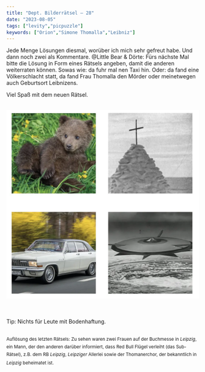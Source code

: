 ```yaml
---
title: "Dept. Bilderrätsel – 28"
date: "2023-08-05"
tags: ["levity","picpuzzle"]
keywords: ["Orion","Simone Thomalla","Leibniz"]
---
```

Jede Menge Lösungen diesmal, worüber ich mich sehr gefreut habe. Und dann noch zwei als Kommentare. @Little Bear & Dörte: Fürs nächste Mal bitte die Lösung in Form eines Rätsels angeben, damit die anderen weiterraten können. Sowas wie: da fuhr mal nen Taxi hin. Oder: da fand eine Völkerschlacht statt, da fand Frau Thomalla den Mörder oder meinetwegen auch Geburtsort Leibnizens.

Viel Spaß mit dem neuen Rätsel.

<br/>

<img  src="/assets/img/picpuzzle28.webp" alt="Bilderrätsel28">

<br/>
<br/>
<br/>

Tip: Nichts für Leute mit Bodenhaftung.
<br/>
<br/>

<sup>Auflösung des letzten Rätsels: Zu sehen waren zwei Frauen auf der Buchmesse in <i>Leipzig</i>, ein Mann, der den anderen darüber informiert, dass Red Bull Flügel verleiht (das Sub-Rätsel), z.B. dem RB <i>Leipzig</i>, <i>Leipziger</i> Allerlei sowie der Thomanerchor, der bekanntlich in <i>Leipzig</i> beheimatet ist.
<sup>